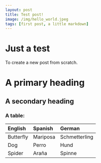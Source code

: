 ```yaml
---
layout: post
title: Test post!
image: /img/hello_world.jpeg
tags: [first post, a little markdown]
---
```


# Just a test

To create a new post from scratch.

# A primary heading

## A secondary heading

### A table:

| English | Spanish | German |
| :------ |:--- | :--- |
| Butterfly | Mariposa | Schmetterling |
| Dog | Perro | Hund |
| Spider | Araña | Spinne |

